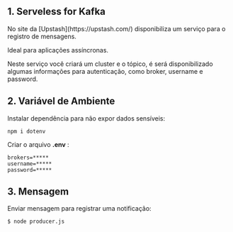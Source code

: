 ## 1. Serveless for Kafka

<p>No site da [Upstash](https://upstash.com/) disponibiliza um serviço para o registro de mensagens.</p>
<p>Ideal para aplicações assíncronas.</p>
<p>Neste serviço você criará um cluster e o tópico, é será disponibilizado algumas informações para autenticação, como broker, username e password.</p>

## 2. Variável de Ambiente

<p>Instalar dependência para não expor dados sensíveis:</p>

``` cli
npm i dotenv
```

<p>Criar o arquivo <b>.env</b> :</p>

``` env
brokers=*****
username=*****
password=*****
```

## 3. Mensagem

<p>Enviar mensagem para registrar uma notificação: </p>

``` cli
$ node producer.js
```






